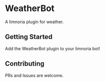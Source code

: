 # WeatherBot
A limnoria plugin for weather.

## Getting Started
Add the WeatherBot plugin to your limnoria bot!

## Contributing
PRs and Issues are welcome.
